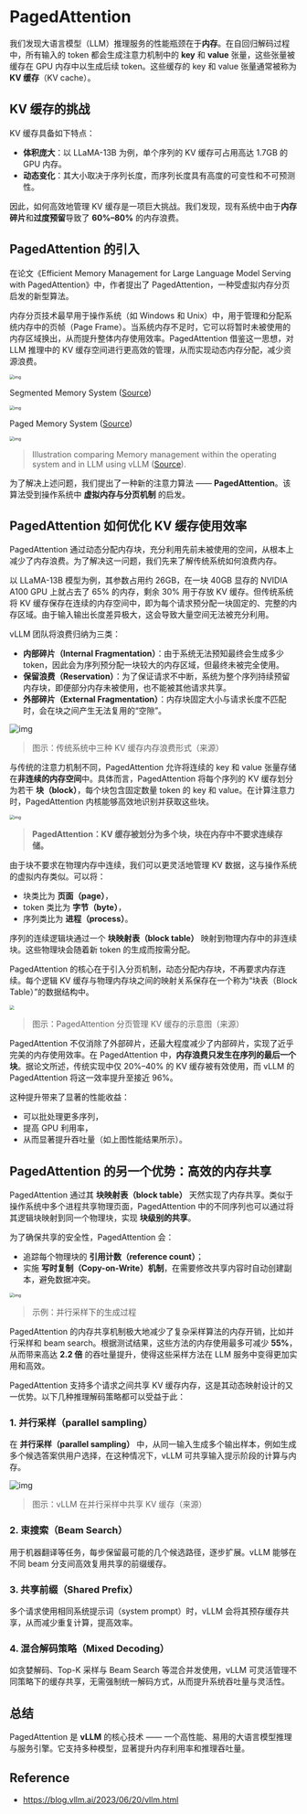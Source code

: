 # PagedAttention

我们发现大语言模型（LLM）推理服务的性能瓶颈在于**内存**。在自回归解码过程中，所有输入的 token 都会生成注意力机制中的 **key** 和 **value** 张量，这些张量被缓存在 GPU 内存中以生成后续 token。这些缓存的 key 和 value 张量通常被称为 **KV 缓存**（KV cache）。

## KV 缓存的挑战

KV 缓存具备如下特点：

- **体积庞大**：以 LLaMA-13B 为例，单个序列的 KV 缓存可占用高达 1.7GB 的 GPU 内存。
- **动态变化**：其大小取决于序列长度，而序列长度具有高度的可变性和不可预测性。

因此，如何高效地管理 KV 缓存是一项巨大挑战。我们发现，现有系统中由于**内存碎片**和**过度预留**导致了 **60%–80%** 的内存浪费。

## PagedAttention 的引入

在论文《Efficient Memory Management for Large Language Model Serving with PagedAttention》中，作者提出了 PagedAttention，一种受虚拟内存分页启发的新型算法。

内存分页技术最早用于操作系统（如 Windows 和 Unix）中，用于管理和分配系统内存中的页帧（Page Frame）。当系统内存不足时，它可以将暂时未被使用的内存区域换出，从而提升整体内存使用效率。PagedAttention 借鉴这一思想，对 LLM 推理中的 KV 缓存空间进行更高效的管理，从而实现动态内存分配，减少资源浪费。

<img src="https://cdn.prod.website-files.com/67e1e36d3551f5a66e4095f5/68528e1f7e050381d596c900_AD_4nXdG0DxuPdeZHyw-AKAGwURyYhB8tN9xoqBbUKZ0cF3aa7FtZ909Z5sTNRydL8lnmHbZgNbh9s364Q7JnzaNOZgwhKgbtcTdihhzNbZWQ1nmnJ6Kg-Jc328uECmaVeiZaw_NGtFLirtOYce_JrLdTtUVOo4.png" alt="img" style="zoom:50%;" />

Segmented Memory System ([Source](https://www.youtube.com/watch?v=p9yZNLeOj4s&ref=blog.runpod.io))


<img src="https://cdn.prod.website-files.com/67e1e36d3551f5a66e4095f5/68528e1f7e050381d596c91f_AD_4nXc-N-FLOdHy9j6S7f8DJeuFb5WL-KDAaCwrv5Xtp-_z-SXU6UyJdUGzRmiIeZm-gvAcg5ScQ6Zm8U8E0uzRVyw70kasxXfA8KLAXgWn51YN1lDxl0IBQgt77_XGY_6-1Lhz_V3B2caz-v3QwaeOl9Gx0JHH.png" alt="img" style="zoom:50%;" />

Paged Memory System ([Source](https://www.youtube.com/watch?v=p9yZNLeOj4s&ref=blog.runpod.io))


<img src="https://lh7-us.googleusercontent.com/docsz/AD_4nXdJZ_p3OUnUQ1YtSTNef6iqMMGcHlntOzJCE_-ZlSfEfPqXet_EWJNFK7Hcpd9xDKBOqaOOmCNUCECCAmLfPidlEAhkCDjdWMImNaOL9tXvs6DgiH61ym2v-qSu3MpggyCXabhaB4UQGvNcapdSW9mHuy2k?key=jULPpW3gOjPzXuxrraGiJA" alt="img" style="zoom:50%;" />

> Illustration comparing Memory management within the operating system and in LLM using vLLM ([Source](https://www.youtube.com/watch?v=5ZlavKF_98U&t=351s&ref=blog.runpod.io)).

为了解决上述问题，我们提出了一种新的注意力算法 —— **PagedAttention**。该算法受到操作系统中 **虚拟内存与分页机制** 的启发。

## PagedAttention 如何优化 KV 缓存使用效率

PagedAttention 通过动态分配内存块，充分利用先前未被使用的空间，从根本上减少了内存浪费。为了解决这一问题，我们先来了解传统系统如何浪费内存。

以 LLaMA-13B 模型为例，其参数占用约 26GB，在一块 40GB 显存的 NVIDIA A100 GPU 上就占去了 65% 的内存，剩余 30% 用于存放 KV 缓存。但传统系统将 KV 缓存保存在连续的内存空间中，即为每个请求预分配一块固定的、完整的内存区域。由于输入输出长度差异极大，这会导致大量空间无法被充分利用。

vLLM 团队将浪费归纳为三类：

- **内部碎片（Internal Fragmentation）**：由于系统无法预知最终会生成多少 token，因此会为序列预分配一块较大的内存区域，但最终未被完全使用。
- **保留浪费（Reservation）**：为了保证请求不中断，系统为整个序列持续预留内存块，即便部分内存未被使用，也不能被其他请求共享。
- **外部碎片（External Fragmentation）**：内存块固定大小与请求长度不匹配时，会在块之间产生无法复用的“空隙”。

![img](https://cdn.prod.website-files.com/67e1e36d3551f5a66e4095f5/68528e1d7e050381d596c8ec_image.png)

> 图示：传统系统中三种 KV 缓存内存浪费形式（来源）

与传统的注意力机制不同，PagedAttention 允许将连续的 key 和 value 张量存储在**非连续的内存空间**中。具体而言，PagedAttention 将每个序列的 KV 缓存划分为若干 **块（block）**，每个块包含固定数量 token 的 key 和 value。在计算注意力时，PagedAttention 内核能够高效地识别并获取这些块。

<img src="https://blog.vllm.ai/assets/figures/annimation0.gif" alt="img" style="zoom:50%;" />

> **PagedAttention：KV 缓存被划分为多个块，块在内存中不要求连续存储。**

由于块不要求在物理内存中连续，我们可以更灵活地管理 KV 数据，这与操作系统的虚拟内存类似。可以将：

- 块类比为 **页面（page）**，
- token 类比为 **字节（byte）**，
- 序列类比为 **进程（process）**。

序列的连续逻辑块通过一个 **块映射表（block table）** 映射到物理内存中的非连续块。这些物理块会随着新 token 的生成而按需分配。

PagedAttention 的核心在于引入分页机制，动态分配内存块，不再要求内存连续。每个逻辑 KV 缓存与物理内存块之间的映射关系保存在一个称为“块表（Block Table）”的数据结构中。

<img src="https://blog.vllm.ai/assets/figures/annimation1.gif" style="zoom:50%;" />

> 图示：PagedAttention 分页管理 KV 缓存的示意图（来源）

PagedAttention 不仅消除了外部碎片，还最大程度减少了内部碎片，实现了近乎完美的内存使用效率。在 PagedAttention 中，**内存浪费只发生在序列的最后一个块**。据论文所述，传统实现中仅 20%–40% 的 KV 缓存被有效使用，而 vLLM 的 PagedAttention 将这一效率提升至接近 96%。

这种提升带来了显著的性能收益：

- 可以批处理更多序列，
- 提高 GPU 利用率，
- 从而显著提升吞吐量（如上图性能结果所示）。

## PagedAttention 的另一个优势：高效的内存共享

PagedAttention 通过其 **块映射表（block table）** 天然实现了内存共享。类似于操作系统中多个进程共享物理页面，PagedAttention 中的不同序列也可以通过将其逻辑块映射到同一个物理块，实现 **块级别的共享**。

为了确保共享的安全性，PagedAttention 会：

- 追踪每个物理块的 **引用计数（reference count）**；
- 实施 **写时复制（Copy-on-Write）机制**，在需要修改共享内容时自动创建副本，避免数据冲突。

<img src="https://blog.vllm.ai/assets/figures/annimation3.gif" alt="img" style="zoom:50%;" />

> 示例：并行采样下的生成过程

PagedAttention 的内存共享机制极大地减少了复杂采样算法的内存开销，比如并行采样和 beam search。根据测试结果，这些方法的内存使用最多可减少 **55%**，从而带来高达 **2.2 倍** 的吞吐量提升，使得这些采样方法在 LLM 服务中变得更加实用和高效。



PagedAttention  支持多个请求之间共享 KV 缓存内存，这是其动态映射设计的又一优势。以下几种推理解码策略都可以受益于此：

### **1. 并行采样（parallel sampling）**

在 **并行采样（parallel sampling）** 中，从同一输入生成多个输出样本，例如生成多个候选答案供用户选择，在这种情况下，vLLM 可共享输入提示阶段的计算与内存。

![img](https://blog.vllm.ai/assets/figures/annimation2.gif)

>  图示：vLLM 在并行采样中共享 KV 缓存（来源）

### 2. 束搜索（Beam Search）

用于机器翻译等任务，每步保留最可能的几个候选路径，逐步扩展。vLLM 能够在不同 beam 分支间高效复用共享的前缀缓存。

### 3. 共享前缀（Shared Prefix）

多个请求使用相同系统提示词（system prompt）时，vLLM 会将其预存缓存共享，从而减少重复计算，提高效率。


### 4. 混合解码策略（Mixed Decoding）

如贪婪解码、Top-K 采样与 Beam Search 等混合并发使用，vLLM 可灵活管理不同策略下的缓存共享，无需强制统一解码方式，从而提升系统吞吐量与灵活性。



## 总结

PagedAttention 是 **vLLM** 的核心技术 —— 一个高性能、易用的大语言模型推理与服务引擎。它支持多种模型，显著提升内存利用率和推理吞吐量。



## Reference

- https://blog.vllm.ai/2023/06/20/vllm.html
